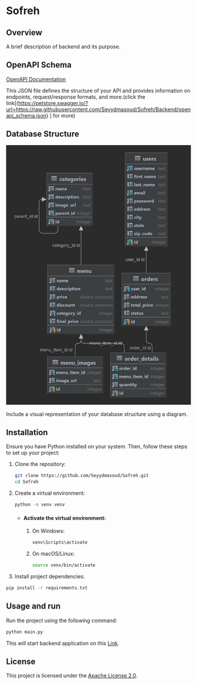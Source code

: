 # Sofreh

## Overview

A brief description of backend and its purpose.

## OpenAPI Schema

[OpenAPI Documentation](https://petstore.swagger.io/?url=https://raw.githubusercontent.com/Seyydmasoud/Sofreh/Backend/openapi_schema.json)

This JSON file defines the structure of your API and provides information on endpoints, request/response formats, and
more.(click the
link[(https://petstore.swagger.io/?url=https://raw.githubusercontent.com/Seyydmasoud/Sofreh/Backend/openapi_schema.json)
] for more)

## Database Structure

![Database Diagram](Diagram.png)

Include a visual representation of your database structure using a diagram.

## Installation

Ensure you have Python installed on your system. Then, follow these steps to set up your project:

1. Clone the repository:
    ```bash
    git clone https://github.com/Seyydmasoud/Sofreh.git
    cd Sofreh
    ```

2. Create a virtual environment:
    ```bash
    python -m venv venv
    ```
    * #### Activate the virtual environment:
    
      1. On Windows:
         ```bash 
         venv\Scripts\activate
         ```
   
      2. On macOS/Linux:
         ```bash 
         source venv/bin/activate
         ```
3. Install project dependencies:

```bash 
pip install -r requirements.txt
``` 

## Usage and run

Run the project using the following command:

```bash 
python main.py
```

This will start backend application on this [ Link](0.0.0.0:8080).

[//]: # (## Contributing)

[//]: # ()

## License

This project is licensed under the [Apache License 2.0](LICENSE).
 
